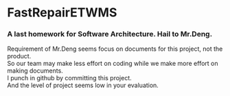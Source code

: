 # FastRepairETWMS

### A last homework for Software Architecture. Hail to Mr.Deng.

Requirement of Mr.Deng seems focus on documents for this project, not the product.<br/>
So our team may make less effort on coding while we make more effort on making documents.<br/>
I punch in github by committing this project.<br/>
And the level of project seems low in your evaluation.
